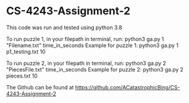 # CS-4243-Assignment-2
This code was run and tested using python 3.8

To run puzzle 1, in your filepath in terminal, run:
python3 ga.py 1 "Filename.txt" time_in_seconds
Example for puzzle 1:
python3 ga.py 1 p1_testing.txt 10

To run puzzle 2, in your filepath in terminal, run:
python3 ga.py 2 "PiecesFile.txt" time_in_seconds
Example for puzzle 2:
python3 ga.py 2 pieces.txt 10

The Github can be found at https://github.com/ACatastrophicBing/CS-4243-Assignment-2
